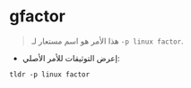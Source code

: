 # gfactor

> هذا الأمر هو اسم مستعار لـ `-p linux factor`.

- إعرض التوثيقات للأمر الأصلي:

`tldr -p linux factor`
